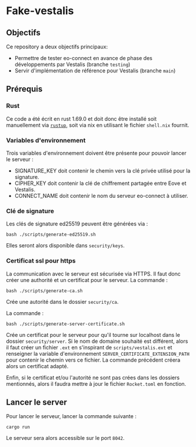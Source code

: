 # Fake-vestalis

## Objectifs

Ce repository a deux objectifs principaux:
- Permettre de tester eo-connect en avance de phase des développements par Vestalis (branche `testing`)
- Servir d'implémentation de référence pour Vestalis (branche `main`)

## Prérequis

### Rust

Ce code a été écrit en rust 1.69.0 et doit donc être installé soit manuellement via [`rustup`](https://rustup.rs/), soit via nix en utilisant le fichier `shell.nix` fournit.

### Variables d'environnement

Trois variables d'environnement doivent être présente pour pouvoir lancer le serveur :

- SIGNATURE_KEY doit contenir le chemin vers la clé privée utilisé pour la signature.
- CIPHER_KEY doit contenir la clé de chiffrement partagée entre Eove et Vestalis.
- CONNECT_NAME doit contenir le nom du serveur eo-connect à utiliser.

### Clé de signature

Les clés de signature ed25519 peuvent être générées via :
```shell
bash ./scripts/generate-ed25519.sh
```
Elles seront alors disponible dans `security/keys`.

### Certificat ssl pour https

La communication avec le serveur est sécurisée via HTTPS.
Il faut donc créer une authorité et un certificat pour le serveur.
La commande :
```shell
bash ./scripts/generate-ca.sh
```
Crée une autorité dans le  dossier `security/ca`.

La commande :
```shell
bash ./scripts/generate-server-certificate.sh
```
Crée un certificat pour le serveur pour qu'il tourne sur localhost dans le dossier `security/server`.
Si le nom de domaine souhaité est différent, alors il faut créer un fichier `.ext` en s'inspirant de `scripts/vestalis.ext` et renseigner la variable d'environnement `SERVER_CERTIFICATE_EXTENSION_PATH` pour contenir le chemin vers ce fichier.
La commande précédent créera alors un certificat adapté.

Enfin, si le certificat et/ou l'autorité ne sont pas crées dans les dossiers mentionnés, alors il faudra mettre à jour le fichier `Rocket.toml` en fonction.

## Lancer le server

Pour lancer le serveur, lancer la commande suivante :
```shell
cargo run
```
Le serveur sera alors accessible sur le port `8042`.
